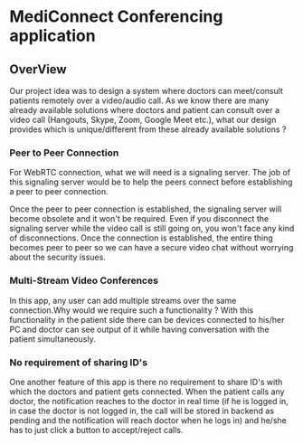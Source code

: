 # MediConnect Conferencing application

## OverView

Our project idea was to design a system where doctors can meet/consult patients remotely over a video/audio call. As we know there are many already available solutions where doctors and patient can consult over a video call (Hangouts, Skype, Zoom, Google Meet etc.), what our design provides which is unique/different from these already available solutions ?

### Peer to Peer Connection

For WebRTC connection, what we will need is a signaling server. The job of this signaling server would be to help the peers connect before establishing a peer to peer connection.

Once the peer to peer connection is established, the signaling server will become obsolete and it won't be required. Even if you disconnect the signaling server while the video call is still going on, you won't face any kind of disconnections. Once the connection is established, the entire thing becomes peer to peer so we can have a secure video chat without worrying about the security issues.

### Multi-Stream Video Conferences

In this app, any user can add multiple streams over the same connection.Why would we require such a functionality ?
With this functionality in the patient side there can be devices connected to his/her PC and doctor can see output of it while having conversation with the patient simultaneously.

### No requirement of sharing ID's

One another feature of this app is there no requirement to share ID's with which the doctors and patient gets connected. When the patient calls any doctor, the notification reaches to the doctor in real time (if he is logged in, in case the doctor is not logged in, the call will be stored in backend as pending and the notification will reach doctor when he logs in) and he/she has to just click a button to accept/reject calls.
